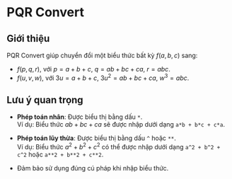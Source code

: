 # PQR Convert

## Giới thiệu
PQR Convert giúp chuyển đổi một biểu thức bất kỳ $f(a, b, c)$ sang:
- $f(p, q, r),$ với $p = a + b + c, \ q = ab + bc + ca, \ r = abc.$
- $f(u, v, w),$ với $3u = a + b + c, \ 3u^2 = ab + bc + ca, \ w^3 = abc.$

## Lưu ý quan trọng
- **Phép toán nhân**: Được biểu thị bằng dấu `*`.  
   Ví dụ: Biểu thức $ab + bc + ca$ sẽ được nhập dưới dạng `a*b + b*c + c*a`.

- **Phép toán lũy thừa**: Được biểu thị bằng dấu `^` hoặc `**`.  
   Ví dụ: Biểu thức $a^2 + b^2 + c^2$ có thể được nhập dưới dạng `a^2 + b^2 + c^2` hoặc `a**2 + b**2 + c**2`.

- Đảm bảo sử dụng đúng cú pháp khi nhập biểu thức.
